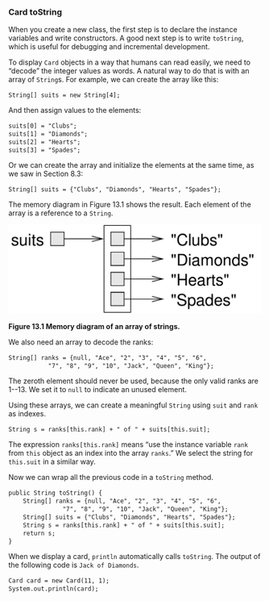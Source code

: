 ###  Card toString



When you create a new class, the first step is to declare the instance variables and write constructors.
A good next step is to write `toString`, which is useful for debugging and incremental development.


To display `Card` objects in a way that humans can read easily, we need to “decode” the integer values as words.
A natural way to do that is with an array of `String`s.
For example, we can create the array like this:

```code
String[] suits = new String[4];
```

And then assign values to the elements:

```code
suits[0] = "Clubs";
suits[1] = "Diamonds";
suits[2] = "Hearts";
suits[3] = "Spades";
```

Or we can create the array and initialize the elements at the same time, as we saw in Section 8.3:

```code
String[] suits = {"Clubs", "Diamonds", "Hearts", "Spades"};
```


The memory diagram in Figure 13.1 shows the result.
Each element of the array is a reference to a `String`.

![Figure 13.1 Memory diagram of an array of strings.](figs/stringarray.jpg)

**Figure 13.1 Memory diagram of an array of strings.**

We also need an array to decode the ranks:

```code
String[] ranks = {null, "Ace", "2", "3", "4", "5", "6",
           "7", "8", "9", "10", "Jack", "Queen", "King"};
```

The zeroth element should never be used, because the only valid ranks are 1--13.
We set it to `null` to indicate an unused element.

Using these arrays, we can create a meaningful `String` using `suit` and `rank` as indexes.

```code
String s = ranks[this.rank] + " of " + suits[this.suit];
```

The expression `ranks[this.rank]` means “use the instance variable `rank` from `this` object as an index into the array `ranks`.”
We select the string for `this.suit` in a similar way.

Now we can wrap all the previous code in a `toString` method.

```code
public String toString() {
    String[] ranks = {null, "Ace", "2", "3", "4", "5", "6",
               "7", "8", "9", "10", "Jack", "Queen", "King"};
    String[] suits = {"Clubs", "Diamonds", "Hearts", "Spades"};
    String s = ranks[this.rank] + " of " + suits[this.suit];
    return s;
}
```

When we display a card, `println` automatically calls `toString`.
The output of the following code is `Jack of Diamonds`.

```code
Card card = new Card(11, 1);
System.out.println(card);
```
